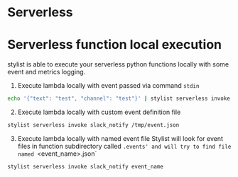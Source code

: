 # Serverless 

# Serverless function local execution

stylist is able to execute your serverless python functions locally with some event and metrics logging. 

1. Execute lambda locally with event passed via command `stdin`

```bash
echo '{"text": "test", "channel": "test"}' | stylist serverless invoke slack_notify -
```

2. Execute lambda locally with custom event definition file

```bash
stylist serverless invoke slack_notify /tmp/event.json
```

3. Execute lambda locally with named event file
Stylist will look for event files in function subdirectory called `.events' and will try to find file named `<event_name>.json`


```bash
stylist serverless invoke slack_notify event_name
```
